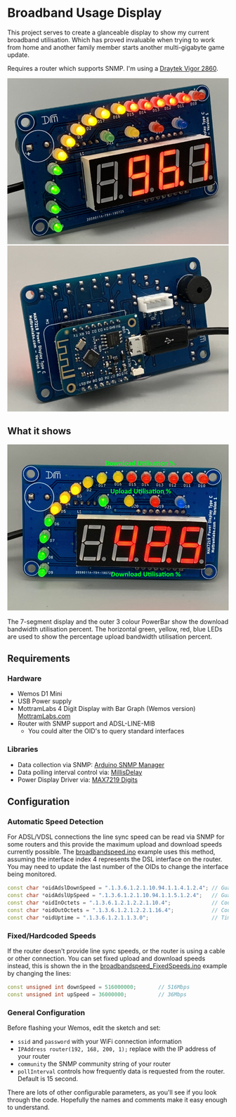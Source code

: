 # Broadband Usage Display

This project serves to create a glanceable display to show my current broadband utilisation. Which has proved invaluable when trying to work from home and another family member starts another multi-gigabyte game update.

Requires a router which supports SNMP. I'm using a [Draytek Vigor 2860](https://amzn.to/2zIIOLe).

![Front](images/broadband_usage_display_front.png)
![Rear](images/broadband_usage_display_rear.png)

## What it shows

![Annotated Picture](images/broadband_usage_display_front_2_annotated.png)

The 7-segment display and the outer 3 colour PowerBar show the download bandwidth utilisation percent. The horizontal green, yellow, red, blue LEDs are used to show the percentage upload bandwidth utilisation percent.

## Requirements

### Hardware

- Wemos D1 Mini
- USB Power supply
- MottramLabs 4 Digit Display with Bar Graph (Wemos version) [MottramLabs.com](https://www.mottramlabs.com/display_products.html)
- Router with SNMP support and ADSL-LINE-MIB
  - You could alter the OID's to query standard interfaces

### Libraries

- Data collection via SNMP: [Arduino SNMP Manager](https://github.com/shortbloke/Arduino_SNMP_Manager)
- Data polling interval control via: [MillisDelay](https://www.forward.com.au/pfod/ArduinoProgramming/TimingDelaysInArduino.html#using)
- Power Display Driver via: [MAX7219 Digits](https://github.com/Mottramlabs/MAX7219-7-Segment-Driver)

## Configuration

### Automatic Speed Detection

For ADSL/VDSL connections the line sync speed can be read via SNMP for some routers and this provide the maximum upload and download speeds currently possible. The [broadbandspeed.ino](broadbandspeed.ino) example uses this method, assuming the interface index 4 represents the DSL interface on the router. You may need to update the last number of the OIDs to change the interface being monitored.

```cpp
const char *oidAdslDownSpeed = ".1.3.6.1.2.1.10.94.1.1.4.1.2.4"; // Guage ADSL Down Sync Speed
const char *oidAdslUpSpeed = ".1.3.6.1.2.1.10.94.1.1.5.1.2.4";   // Guage ADSL Up Sync Speed
const char *oidInOctets = ".1.3.6.1.2.1.2.2.1.10.4";             // Counter32 ifInOctets.4
const char *oidOutOctets = ".1.3.6.1.2.1.2.2.1.16.4";            // Counter32 ifOutOctets.4
const char *oidUptime = ".1.3.6.1.2.1.1.3.0";                    // TimeTicks Uptime
```

### Fixed/Hardcoded Speeds

If the router doesn't provide line sync speeds, or the router is using a cable or other connection. You can set fixed upload and download speeds instead, this is shown the in the [broadbandspeed_FixedSpeeds.ino](broadbandspeed_FixedSpeeds.ino) example by changing the lines:

```cpp
const unsigned int downSpeed = 516000000;       // 516Mbps
const unsigned int upSpeed = 36000000;          // 36Mbps
```

### General Configuration

Before flashing your Wemos, edit the sketch and set:

- `ssid` and `password` with your WiFi connection information
- `IPAddress router(192, 168, 200, 1);` replace with the IP address of your router
- `community` the SNMP community string of your router
- `pollInterval` controls how frequently data is requested from the router. Default is 15 second.

There are lots of other configurable parameters, as you'll see if you look through the code. Hopefully the names and comments make it easy enough to understand.
